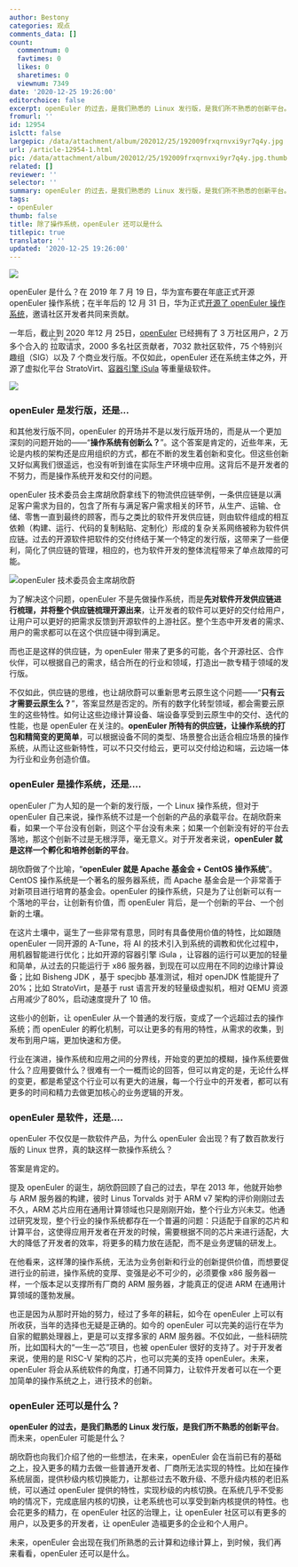 ```yaml
---
author: Bestony
categories: 观点
comments_data: []
count:
  commentnum: 0
  favtimes: 0
  likes: 0
  sharetimes: 0
  viewnum: 7349
date: '2020-12-25 19:26:00'
editorchoice: false
excerpt: openEuler 的过去，是我们熟悉的 Linux 发行版，是我们所不熟悉的创新平台。而未来，openEuler 可能是什么？
fromurl: ''
id: 12954
islctt: false
largepic: /data/attachment/album/202012/25/192009frxqrnvxi9yr7q4y.jpg
url: /article-12954-1.html
pic: /data/attachment/album/202012/25/192009frxqrnvxi9yr7q4y.jpg.thumb.jpg
related: []
reviewer: ''
selector: ''
summary: openEuler 的过去，是我们熟悉的 Linux 发行版，是我们所不熟悉的创新平台。而未来，openEuler 可能是什么？
tags:
- openEuler
thumb: false
title: 除了操作系统，openEuler 还可以是什么
titlepic: true
translator: ''
updated: '2020-12-25 19:26:00'
---
```


![](/data/attachment/album/202012/25/192009frxqrnvxi9yr7q4y.jpg)


openEuler 是什么？在 2019 年 7 月 19 日，华为宣布要在年底正式开源 openEuler 操作系统；在半年后的 12 月 31 日，华为正式[开源了 openEuler 操作系统](/article-11787-1.html)，邀请社区开发者共同来贡献。


一年后，截止到 2020 年12 月 25日，[openEuler](https://openeuler.org/) 已经拥有了 3 万社区用户，2 万多个合入的<ruby> 拉取请求 <rp>  （ </rp> <rt>  Pull Request </rt> <rp>  ） </rp></ruby>，2000 多名社区贡献者，7032 款社区软件，75 个特别兴趣组（SIG）以及 7 个商业发行版。不仅如此，openEuler 还在系统主体之外，开源了虚拟化平台 StratoVirt、[容器引擎 iSula](/article-12789-1.html) 等重量级软件。


![](/data/attachment/album/202012/25/201614jhuhnb1n0w671mmk.jpg)


### openEuler 是发行版，还是...


和其他发行版不同，openEuler 的开场并不是以发行版开场的，而是从一个更加深刻的问题开始的——“**操作系统有创新么？**”。这个答案是肯定的，近些年来，无论是内核的架构还是应用组织的方式，都在不断的发生着创新和变化。但这些创新又好似离我们很遥远，也没有听到谁在实际生产环境中应用。这背后不是开发者的不努力，而是操作系统开发和交付的问题。


openEuler 技术委员会主席胡欣蔚拿线下的物流供应链举例，一条供应链是以满足客户需求为目的，包含了所有与满足客户需求相关的环节，从生产、运输、仓储、零售一直到最终的顾客，而与之类比的软件开发供应链，则由软件组成的相互依赖（构建、运行、代码的复制粘贴、定制化）形成的复杂关系网络被称为软件供应链。过去的开源软件把软件的交付终结于某一个特定的发行版，这带来了一些便利，简化了供应链的管理，相应的，也为软件开发的整体流程带来了单点故障的可能。


![openEuler 技术委员会主席胡欣蔚](/data/attachment/album/202012/25/192159r81l6lmmmrlm564y.jpg)


为了解决这个问题，openEuler 不是先做操作系统，而是**先对软件开发供应链进行梳理，并将整个供应链梳理开源出来**，让开发者的软件可以更好的交付给用户，让用户可以更好的把需求反馈到开源软件的上游社区。整个生态中开发者的需求、用户的需求都可以在这个供应链中得到满足。


而也正是这样的供应链，为 openEuler 带来了更多的可能，各个开源社区、合作伙伴，可以根据自己的需求，结合所在的行业和领域，打造出一款专精于领域的发行版。


不仅如此，供应链的思维，也让胡欣蔚可以重新思考云原生这个问题——“**只有云才需要云原生么？**”，答案显然是否定的。所有的数字化转型领域，都会需要云原生的这些特性。如何让这些边缘计算设备、端设备享受到云原生中的交付、迭代的性能，也是 openEuler 在关注的。**openEuler 所特有的供应链，让操作系统的打包和精简变的更简单**，可以根据设备不同的类型、场景整合出适合相应场景的操作系统，从而让这些新特性，可以不只交付给云，更可以交付给边和端，云边端一体为行业和业务创造价值。


### openEuler 是操作系统，还是....


openEuler 广为人知的是一个新的发行版，一个 Linux 操作系统，但对于 openEuler 自己来说，操作系统不过是一个创新的产品的承载平台。在胡欣蔚来看，如果一个平台没有创新，则这个平台没有未来；如果一个创新没有好的平台去落地，那这个创新不过是无根浮萍，毫无意义。对于开发者来说，**openEuler 就是这样一个孵化和培养创新的平台**。


胡欣蔚做了个比喻，“**openEuler 就是 Apache 基金会 + CentOS 操作系统**”。 CentOS 操作系统是一个著名的服务器系统，而 Apache 基金会是一个非常善于对新项目进行培育的基金会。openEuler 的操作系统，只是为了让创新可以有一个落地的平台，让创新有价值，而 openEuler 背后，是一个创新的平台、一个创新的土壤。


在这片土壤中，诞生了一些非常有意思，同时有具备使用价值的特性，比如跟随 openEuler 一同开源的 A-Tune，将 AI 的技术引入到系统的调教和优化过程中，用机器智能进行优化；比如开源的容器引擎 iSula ，让容器的运行可以更加的轻量和简单，从过去的只能运行于 x86 服务器，到现在可以应用在不同的边缘计算设备；比如 Bisheng JDK ，基于 specjbb 基准测试，相对 openJDK 性能提升了 20%；比如 StratoVirt，是基于 rust 语言开发的轻量级虚拟机，相对 QEMU 资源占用减少了80%，启动速度提升了 10 倍。


这些小的创新，让 openEuler 从一个普通的发行版，变成了一个远超过去的操作系统；而 openEuler 的孵化机制，可以让更多的有用的特性，从需求的收集，到发布到用户端，更加快速和方便。


行业在演进，操作系统和应用之间的分界线，开始变的更加的模糊，操作系统要做什么？应用要做什么？很难有一个一概而论的回答，但可以肯定的是，无论什么样的变更，都是希望这个行业可以有更大的进展，每一个行业中的开发者，都可以有更多的时间和精力去做更加核心的业务逻辑的开发。


### openEuler 是软件，还是....


openEuler 不仅仅是一款软件产品，为什么 openEuler 会出现？有了数百款发行版的 Linux 世界，真的缺这样一款操作系统么？


答案是肯定的。


提及 openEuler 的诞生，胡欣蔚回顾了自己的过去，早在 2013 年，他就开始参与 ARM 服务器的构建，彼时 Linus Torvalds 对于 ARM v7 架构的评价刚刚过去不久，ARM 芯片应用在通用计算领域也只是刚刚开始，整个行业方兴未艾。他通过研究发现，整个行业的操作系统都存在一个普遍的问题：只适配于自家的芯片和计算平台，这使得应用开发者在开发的时候，需要根据不同的芯片来进行适配，大大的降低了开发者的效率，将更多的精力放在适配，而不是业务逻辑的研发上。


在他看来，这样薄的操作系统，无法为业务创新和行业的创新提供价值，而想要促进行业的前进，操作系统的变厚、变强是必不可少的，必须要像 x86 服务器一样，一个版本足以支撑所有厂商的 ARM 服务器，才能真正的促进 ARM 在通用计算领域的蓬勃发展。


也正是因为从那时开始的努力，经过了多年的耕耘，如今在 openEuler 上可以有所收获，当年的选择也无疑是正确的。如今的 openEuler 可以完美的运行在华为自家的鲲鹏处理器上，更是可以支撑多家的 ARM 服务器。不仅如此，一些科研院所，比如国科大的“一生一芯”项目，也被 openEuler 很好的支持了。对于开发者来说，使用的是 RISC-V 架构的芯片，也可以完美的支持 openEuler。未来，openEuler 将会从系统软件的角度，打通不同算力，让软件开发者可以在一个更加简单的操作系统之上，进行技术的创新。


### openEuler 还可以是什么？


**openEuler 的过去，是我们熟悉的 Linux 发行版，是我们所不熟悉的创新平台**。而未来，openEuler 可能是什么？


胡欣蔚也向我们介绍了他的一些想法，在未来，openEuler 会在当前已有的基础之上，投入更多的精力去做一些普通开发者、厂商所无法实现的特性。比如在操作系统层面，提供秒级内核切换能力，让那些过去不敢升级、不愿升级内核的老旧系统，可以通过 openEuler 提供的特性，实现秒级的内核切换。在系统几乎不受影响的情况下，完成底层内核的切换，让老系统也可以享受到新内核提供的特性。也会花更多的精力，在 openEuler 社区的治理上，让 openEuler 社区可以有更多的用户，以及更多的开发者，让 openEuler 造福更多的企业和个人用户。


未来，openEuler 会出现在我们所熟悉的云计算和边缘计算上，到时候，我们再来看看，openEuler 还可以是什么。